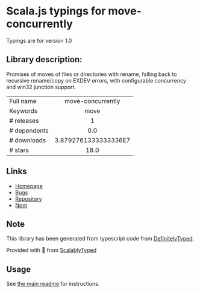 
# Scala.js typings for move-concurrently

Typings are for version 1.0

## Library description:
Promises of moves of files or directories with rename, falling back to recursive rename/copy on EXDEV errors, with configurable concurrency and win32 junction support.

|                    |                 |
| ------------------ | :-------------: |
| Full name          | move-concurrently |
| Keywords           | move |
| # releases         | 1 |
| # dependents       | 0.0 |
| # downloads        | 3.8792761333333336E7 |
| # stars            | 18.0 |

## Links
- [Homepage](https://www.npmjs.com/package/move-concurrently)
- [Bugs](https://github.com/npm/move-concurrently/issues)
- [Repository](https://github.com/npm/move-concurrently)
- [Npm](https://www.npmjs.com/package/move-concurrently)
    


## Note
This library has been generated from typescript code from [DefinitelyTyped](https://definitelytyped.org).

Provided with :purple_heart: from [ScalablyTyped](https://github.com/oyvindberg/ScalablyTyped)

## Usage
See [the main readme](../../readme.md) for instructions.


